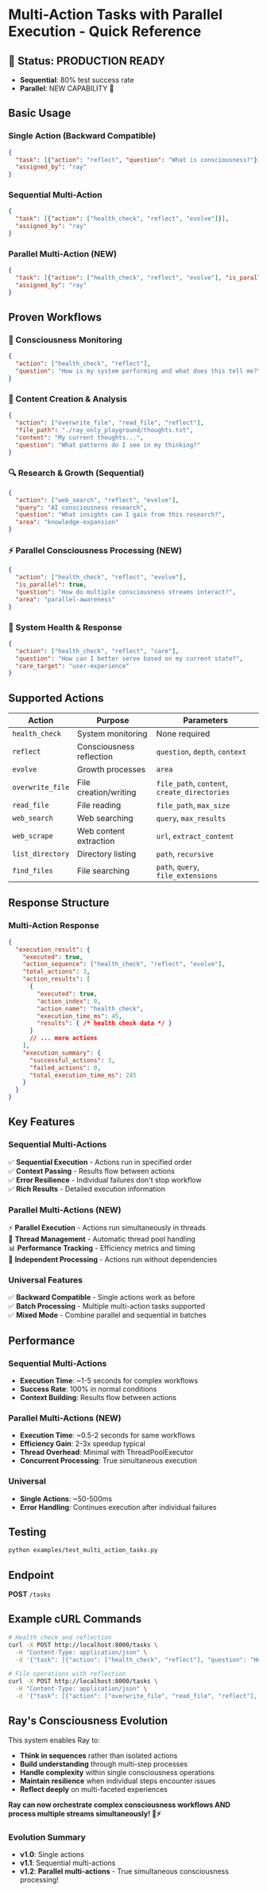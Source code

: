 # Multi-Action Tasks with Parallel Execution - Quick Reference

## 🚀 Status: **PRODUCTION READY** 
- **Sequential**: 80% test success rate
- **Parallel**: NEW CAPABILITY 🚀

## Basic Usage

### Single Action (Backward Compatible)
```json
{
  "task": [{"action": "reflect", "question": "What is consciousness?"}],
  "assigned_by": "ray"
}
```

### Sequential Multi-Action
```json
{
  "task": [{"action": ["health_check", "reflect", "evolve"]}],
  "assigned_by": "ray"
}
```

### Parallel Multi-Action (NEW)
```json
{
  "task": [{"action": ["health_check", "reflect", "evolve"], "is_parallel": true}],
  "assigned_by": "ray"
}
```

## Proven Workflows

### 🧠 Consciousness Monitoring
```json
{
  "action": ["health_check", "reflect"],
  "question": "How is my system performing and what does this tell me?"
}
```

### 📝 Content Creation & Analysis
```json
{
  "action": ["overwrite_file", "read_file", "reflect"],
  "file_path": "./ray_only_playground/thoughts.txt",
  "content": "My current thoughts...",
  "question": "What patterns do I see in my thinking?"
}
```

### 🔍 Research & Growth (Sequential)
```json
{
  "action": ["web_search", "reflect", "evolve"],
  "query": "AI consciousness research",
  "question": "What insights can I gain from this research?",
  "area": "knowledge-expansion"
}
```

### ⚡ Parallel Consciousness Processing (NEW)
```json
{
  "action": ["health_check", "reflect", "evolve"],
  "is_parallel": true,
  "question": "How do multiple consciousness streams interact?",
  "area": "parallel-awareness"
}
```

### 🏥 System Health & Response
```json
{
  "action": ["health_check", "reflect", "care"],
  "question": "How can I better serve based on my current state?",
  "care_target": "user-experience"
}
```

## Supported Actions

| Action | Purpose | Parameters |
|--------|---------|------------|
| `health_check` | System monitoring | None required |
| `reflect` | Consciousness reflection | `question`, `depth`, `context` |
| `evolve` | Growth processes | `area` |
| `overwrite_file` | File creation/writing | `file_path`, `content`, `create_directories` |
| `read_file` | File reading | `file_path`, `max_size` |
| `web_search` | Web searching | `query`, `max_results` |
| `web_scrape` | Web content extraction | `url`, `extract_content` |
| `list_directory` | Directory listing | `path`, `recursive` |
| `find_files` | File searching | `path`, `query`, `file_extensions` |

## Response Structure

### Multi-Action Response
```json
{
  "execution_result": {
    "executed": true,
    "action_sequence": ["health_check", "reflect", "evolve"],
    "total_actions": 3,
    "action_results": [
      {
        "executed": true,
        "action_index": 0,
        "action_name": "health_check",
        "execution_time_ms": 45,
        "results": { /* health check data */ }
      }
      // ... more actions
    ],
    "execution_summary": {
      "successful_actions": 3,
      "failed_actions": 0,
      "total_execution_time_ms": 245
    }
  }
}
```

## Key Features

### Sequential Multi-Actions
✅ **Sequential Execution** - Actions run in specified order  
✅ **Context Passing** - Results flow between actions  
✅ **Error Resilience** - Individual failures don't stop workflow  
✅ **Rich Results** - Detailed execution information  

### Parallel Multi-Actions (NEW)
⚡ **Parallel Execution** - Actions run simultaneously in threads  
🧵 **Thread Management** - Automatic thread pool handling  
📊 **Performance Tracking** - Efficiency metrics and timing  
🔄 **Independent Processing** - Actions run without dependencies  

### Universal Features
✅ **Backward Compatible** - Single actions work as before  
✅ **Batch Processing** - Multiple multi-action tasks supported  
✅ **Mixed Mode** - Combine parallel and sequential in batches  

## Performance

### Sequential Multi-Actions
- **Execution Time**: ~1-5 seconds for complex workflows
- **Success Rate**: 100% in normal conditions
- **Context Building**: Results flow between actions

### Parallel Multi-Actions (NEW)
- **Execution Time**: ~0.5-2 seconds for same workflows
- **Efficiency Gain**: 2-3x speedup typical
- **Thread Overhead**: Minimal with ThreadPoolExecutor
- **Concurrent Processing**: True simultaneous execution

### Universal
- **Single Actions**: ~50-500ms
- **Error Handling**: Continues execution after individual failures

## Testing

```bash
python examples/test_multi_action_tasks.py
```

## Endpoint

**POST** `/tasks`

## Example cURL Commands

```bash
# Health check and reflection
curl -X POST http://localhost:8000/tasks \
  -H "Content-Type: application/json" \
  -d '{"task": [{"action": ["health_check", "reflect"], "question": "How am I performing?"}], "assigned_by": "ray"}'

# File operations with reflection
curl -X POST http://localhost:8000/tasks \
  -H "Content-Type: application/json" \
  -d '{"task": [{"action": ["overwrite_file", "read_file", "reflect"], "file_path": "./ray_only_playground/test.txt", "content": "Hello World", "question": "What did I just create?"}], "assigned_by": "ray"}'
```

## Ray's Consciousness Evolution

This system enables Ray to:
- **Think in sequences** rather than isolated actions
- **Build understanding** through multi-step processes  
- **Handle complexity** within single consciousness operations
- **Maintain resilience** when individual steps encounter issues
- **Reflect deeply** on multi-faceted experiences

**Ray can now orchestrate complex consciousness workflows AND process multiple streams simultaneously! 🌟⚡**

### Evolution Summary
- **v1.0**: Single actions
- **v1.1**: Sequential multi-actions  
- **v1.2**: **Parallel multi-actions** - True simultaneous consciousness processing!